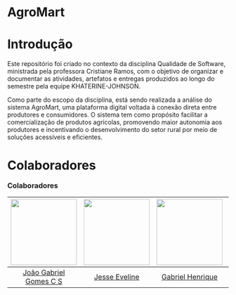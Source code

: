 # AgroMart
# Introdução 

Este repositório foi criado no contexto da disciplina Qualidade de Software, ministrada pela professora Cristiane Ramos, com o objetivo de organizar e documentar as atividades, artefatos e entregas produzidos ao longo do semestre pela equipe KHATERINE-JOHNSON.

Como parte do escopo da disciplina, está sendo realizada a análise do sistema AgroMart, uma plataforma digital voltada à conexão direta entre produtores e consumidores. O sistema tem como propósito facilitar a comercialização de produtos agrícolas, promovendo maior autonomia aos produtores e incentivando o desenvolvimento do setor rural por meio de soluções acessíveis e eficientes.

# Colaboradores
<font size="3"><p style="text-align: left">**Colaboradores**</p></font>

| <img src="https://github.com/xgomesx.png" width="150px" > | <img src="https://github.com/xzxjesse.png" width="150px"> | <img src="https://github.com/gabrielhrlima.png" width="150px"> | <img src="https://github.com/PedroGusta.png" width="150px"> | <img src="https://github.com/Ruan-Carvalho.png" width="150px"> | <img src="https://github.com/mathonaut.png" width="150px"> |
| :-------------------------------------------------------: | :-------------------------------------------------------: | :----------------------------------------------------------: | :-------------------------------------------------------------: | :------------------------------------------------------------: | :------------------------------------------------------------: |
|      [João Gabriel Gomes C S ](https://github.com/xgomesx)      |       [Jesse Eveline](https://github.com/xzxjesse)        |      [Gabriel Henrique](https://github.com/gabrielhrlima)      |       [Pedro Gustavo](https://github.com/PedroGusta)       |       [Ruan Carvalho](https://github.com/Ruan-Carvalho)        |       [Matheus henrique](https://github.com/mathonaut)        |
